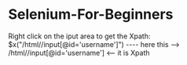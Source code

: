 # Selenium-For-Beginners

Right click on the iput area to get the Xpath:
$x("/html//input[@id='username']") ---- here this --> /html//input[@id='username'] <-- it is Xpath
